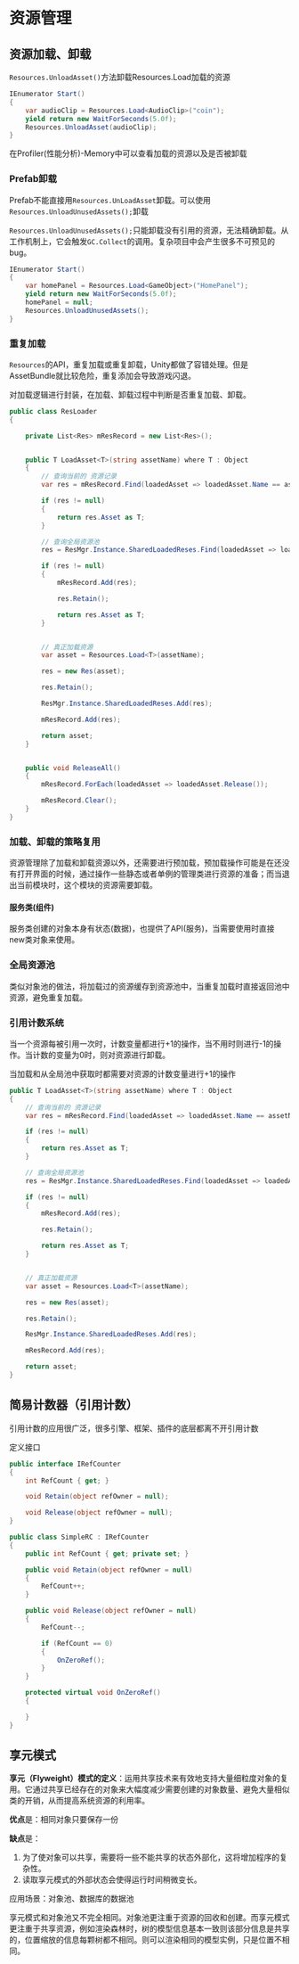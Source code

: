 # 资源管理

## 资源加载、卸载

`Resources.UnloadAsset()`方法卸载Resources.Load加载的资源

```c#
IEnumerator Start()
{
	var audioClip = Resources.Load<AudioClip>("coin");
	yield return new WaitForSeconds(5.0f);
	Resources.UnloadAsset(audioClip);
}
```

在Profiler(性能分析)-Memory中可以查看加载的资源以及是否被卸载

### Prefab卸载

Prefab不能直接用`Resources.UnLoadAsset`卸载。可以使用`Resources.UnloadUnusedAssets();`卸载

`Resources.UnloadUnusedAssets();`只能卸载没有引用的资源，无法精确卸载。从工作机制上，它会触发`GC.Collect`的调用。复杂项目中会产生很多不可预见的bug。

```c#
IEnumerator Start()
{
	var homePanel = Resources.Load<GameObject>("HomePanel");
	yield return new WaitForSeconds(5.0f);
	homePanel = null;
	Resources.UnloadUnusedAssets();
}
```

### 重复加载

`Resources`的API，重复加载或重复卸载，Unity都做了容错处理。但是AssetBundle就比较危险，重复添加会导致游戏闪退。

对加载逻辑进行封装，在加载、卸载过程中判断是否重复加载、卸载。

```c#
public class ResLoader
{

	private List<Res> mResRecord = new List<Res>();


	public T LoadAsset<T>(string assetName) where T : Object
	{
		// 查询当前的 资源记录
		var res = mResRecord.Find(loadedAsset => loadedAsset.Name == assetName);

		if (res != null)
		{
			return res.Asset as T;
		}

		// 查询全局资源池
		res = ResMgr.Instance.SharedLoadedReses.Find(loadedAsset => loadedAsset.Name == assetName);

		if (res != null)
		{
			mResRecord.Add(res);

			res.Retain();

			return res.Asset as T;
		}


		// 真正加载资源
		var asset = Resources.Load<T>(assetName);

		res = new Res(asset);

		res.Retain();

		ResMgr.Instance.SharedLoadedReses.Add(res);

		mResRecord.Add(res);

		return asset;
	}


	public void ReleaseAll()
	{
		mResRecord.ForEach(loadedAsset => loadedAsset.Release());

		mResRecord.Clear();
	}
}
```

### 加载、卸载的策略复用

资源管理除了加载和卸载资源以外，还需要进行预加载，预加载操作可能是在还没有打开界面的时候，通过操作一些静态或者单例的管理类进行资源的准备；而当退出当前模块时，这个模块的资源需要卸载。

#### 服务类(组件)

服务类创建的对象本身有状态(数据)，也提供了API(服务)，当需要使用时直接new类对象来使用。

### 全局资源池

类似对象池的做法，将加载过的资源缓存到资源池中，当重复加载时直接返回池中资源，避免重复加载。

### 引用计数系统

当一个资源每被引用一次时，计数变量都进行+1的操作，当不用时则进行-1的操作。当计数的变量为0时，则对资源进行卸载。

当加载和从全局池中获取时都需要对资源的计数变量进行+1的操作

```c#
public T LoadAsset<T>(string assetName) where T : Object
{
	// 查询当前的 资源记录
	var res = mResRecord.Find(loadedAsset => loadedAsset.Name == assetName);

	if (res != null)
	{
		return res.Asset as T;
	}

	// 查询全局资源池
	res = ResMgr.Instance.SharedLoadedReses.Find(loadedAsset => loadedAsset.Name == assetName);

	if (res != null)
	{
		mResRecord.Add(res);

		res.Retain();

		return res.Asset as T;
	}


	// 真正加载资源
	var asset = Resources.Load<T>(assetName);

	res = new Res(asset);

	res.Retain();

	ResMgr.Instance.SharedLoadedReses.Add(res);

	mResRecord.Add(res);

	return asset;
}
```

## 简易计数器（引用计数）

引用计数的应用很广泛，很多引擎、框架、插件的底层都离不开引用计数

定义接口

```c#
public interface IRefCounter
{
    int RefCount { get; }

    void Retain(object refOwner = null);

    void Release(object refOwner = null);
}
```

```c#
public class SimpleRC : IRefCounter
{
    public int RefCount { get; private set; }

    public void Retain(object refOwner = null)
    {
        RefCount++;
    }

    public void Release(object refOwner = null)
    {
        RefCount--;

        if (RefCount == 0)
        {
            OnZeroRef();
        }
    }

    protected virtual void OnZeroRef()
    {

    }
}
```

## 享元模式

**享元（Flyweight）模式的定义**：运用共享技术来有效地支持大量细粒度对象的复用。它通过共享已经存在的对象来大幅度减少需要创建的对象数量、避免大量相似类的开销，从而提高系统资源的利用率。

**优点**是：相同对象只要保存一份 

**缺点**是：

1. 为了使对象可以共享，需要将一些不能共享的状态外部化，这将增加程序的复杂性。
2. 读取享元模式的外部状态会使得运行时间稍微变长。

应用场景：对象池、数据库的数据池

享元模式和对象池又不完全相同。对象池更注重于资源的回收和创建。而享元模式更注重于共享资源，例如渲染森林时，树的模型信息基本一致则该部分信息是共享的，位置缩放的信息每颗树都不相同。则可以渲染相同的模型实例，只是位置不相同。

